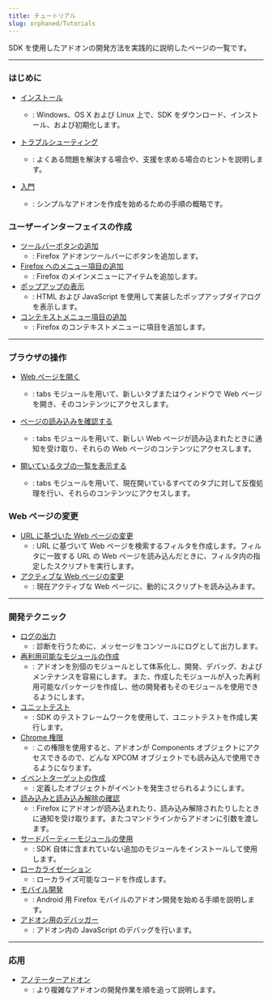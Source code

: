 ```yaml
---
title: チュートリアル
slug: orphaned/Tutorials
---
```


SDK を使用したアドオンの開発方法を実践的に説明したページの一覧です。

---

### はじめに

- [インストール](/en-US/Add-ons/SDK/Tutorials/Installation)
  - : Windows、OS X および Linux 上で、SDK をダウンロード、インストール、および初期化します。
- [トラブルシューティング](/en-US/Add-ons/SDK/Tutorials/Troubleshooting)
  - : よくある問題を解決する場合や、支援を求める場合のヒントを説明します。

- [入門](/en-US/Add-ons/SDK/Tutorials/Getting_started_with_cfx)
  - : シンプルなアドオンを作成を始めるための手順の概略です。

### ユーザーインターフェイスの作成

- [ツールバーボタンの追加](/en-US/Add-ons/SDK/Tutorials/Adding_a_Button_to_the_Toolbar)
  - : Firefox アドオンツールバーにボタンを追加します。
- [Firefox へのメニュー項目の追加](/en-US/Add-ons/SDK/Tutorials/Add_a_Menu_Item_to_Firefox)
  - : Firefox のメインメニューにアイテムを追加します。
- [ポップアップの表示](/en-US/Add-ons/SDK/Tutorials/Display_a_Popup)
  - : HTML および JavaScript を使用して実装したポップアップダイアログを表示します。
- [コンテキストメニュー項目の追加](/en-US/Add-ons/SDK/Tutorials/Add_a_Context_Menu_Item)
  - : Firefox のコンテキストメニューに項目を追加します。

---

### ブラウザの操作

- [Web ページを開く](/en-US/Add-ons/SDK/Tutorials/Open_a_Web_Page)
  - : tabs モジュールを用いて、新しいタブまたはウィンドウで Web ページを開き、そのコンテンツにアクセスします。
- [ページの読み込みを確認する](/en-US/Add-ons/SDK/Tutorials/Listen_for_Page_Load)
  - : tabs モジュールを用いて、新しい Web ページが読み込まれたときに通知を受け取り、それらの Web ページのコンテンツにアクセスします。

- [開いているタブの一覧を表示する](/en-US/Add-ons/SDK/Tutorials/List_Open_Tabs)
  - : tabs モジュールを用いて、現在開いているすべてのタブに対して反復処理を行い、それらのコンテンツにアクセスします。

### Web ページの変更

- [URL に基づいた Web ページの変更](/en-US/Add-ons/SDK/Tutorials/Modifying_Web_Pages_Based_on_URL)
  - : URL に基づいて Web ページを検索するフィルタを作成します。フィルタに一致する URL の Web ページを読み込んだときに、フィルタ内の指定したスクリプトを実行します。
- [アクティブな Web ページの変更](/en-US/Add-ons/SDK/Tutorials/Modifying_the_Page_Hosted_by_a_Tab)
  - : 現在アクティブな Web ページに、動的にスクリプトを読み込みます。

---

### 開発テクニック

- [ログの出力](/en-US/Add-ons/SDK/Tutorials/Logging)
  - : 診断を行うために、メッセージをコンソールにログとして出力します。
- [再利用可能なモジュールの作成](/en-US/Add-ons/SDK/Tutorials/Creating_reusable_modules)
  - : アドオンを別個のモジュールとして体系化し、開発、デバッグ、およびメンテナンスを容易にします。 また、作成したモジュールが入った再利用可能なパッケージを作成し、他の開発者もそのモジュールを使用できるようにします。
- [ユニットテスト](/en-US/Add-ons/SDK/Tutorials/Unit_testing)
  - : SDK のテストフレームワークを使用して、ユニットテストを作成し実行します。
- [Chrome 権限](/en-US/Add-ons/SDK/Tutorials/Chrome_authority)
  - : この権限を使用すると、アドオンが Components オブジェクトにアクセスできるので、どんな XPCOM オブジェクトでも読み込んで使用できるようになります。
- [イベントターゲットの作成](/en-US/Add-ons/SDK/Tutorials/Creating_event_targets)
  - : 定義したオブジェクトがイベントを発生させられるようにします。
- [読み込みと読み込み解除の確認](/en-US/Add-ons/SDK/Tutorials/Listening_for_load_and_unload)
  - : Firefox にアドオンが読み込まれたり、読み込み解除されたりしたときに通知を受け取ります。またコマンドラインからアドオンに引数を渡します。
- [サードパーティーモジュールの使用](/en-US/Add-ons/SDK/Tutorials/Add_a_Menu_Item_to_Firefox)
  - : SDK 自体に含まれていない追加のモジュールをインストールして使用します。
- [ローカライゼーション](/en-US/Add-ons/SDK/Tutorials/l10n)
  - : ローカライズ可能なコードを作成します。
- [モバイル開発](/en-US/Add-ons/SDK/Tutorials/Mobile_development)
  - : Android 用 Firefox モバイルのアドオン開発を始める手順を説明します。
- [アドオン用のデバッガー](/en-US/Add-ons/SDK/Tutorials/Mobile_development)
  - : アドオン内の JavaScript のデバッグを行います。

---

### 応用

- [アノテーターアドオン](/en-US/Add-ons/SDK/Tutorials/Annotator)
  - : より複雑なアドオンの開発作業を順を追って説明します。

